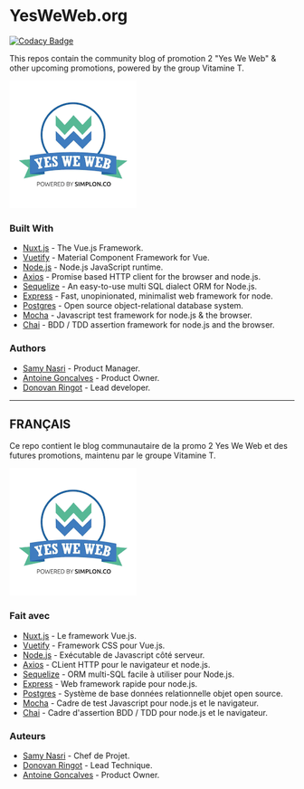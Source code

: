 # **YesWeWeb.org**

[![Codacy Badge](https://api.codacy.com/project/badge/Grade/6598145df9e245bc8b136be18204d2d4)](https://www.codacy.com/manual/yes-we-web/yesweweb.org?utm_source=github.com&amp;utm_medium=referral&amp;utm_content=yes-we-web/yesweweb.org&amp;utm_campaign=Badge_Grade)

This repos contain the community blog of promotion 2 "Yes We Web" & other upcoming promotions, powered by the group Vitamine T.

![Yes We Web Logo](imagesREADME/yesweweb.png)

### Built With

-   [Nuxt.js](https://github.com/nuxt/nuxt.js) - The Vue.js Framework.
-   [Vuetify](https://github.com/vuetifyjs/vuetify) - Material Component Framework for Vue.
-   [Node.js](https://github.com/nodejs/node) - Node.js JavaScript runtime.
-   [Axios](https://github.com/axios/axios) - Promise based HTTP client for the browser and node.js.
-   [Sequelize](https://github.com/sequelize/sequelize) - An easy-to-use multi SQL dialect ORM for Node.js.
-   [Express](https://github.com/expressjs/express) - Fast, unopinionated, minimalist web framework for node.
-   [Postgres](https://github.com/postgres/postgres) - Open source object-relational database system.
-   [Mocha](https://github.com/mochajs/mocha) - Javascript test framework for node.js & the browser.
-   [Chai](https://github.com/chaijs/chai) - BDD / TDD assertion framework for node.js and the browser.

### Authors

-   [Samy Nasri](https://github.com/nasri2601) - Product Manager.
-   [Antoine Goncalves](https://github.com/Antoine-Goncalves) - Product Owner.
-   [Donovan Ringot](https://github.com/DRINGOT) - Lead developer.

---

## **FRANÇAIS**

Ce repo contient le blog communautaire de la promo 2 Yes We Web et des futures promotions, maintenu par le groupe Vitamine T.

![Logo Yes We Web](imagesREADME/yesweweb.png)

### Fait avec

-   [Nuxt.js](https://github.com/nuxt/nuxtjs.org) - Le framework Vue.js.
-   [Vuetify](https://github.com/vuetifyjs/vuetify) - Framework CSS pour Vue.js.
-   [Node.js](https://github.com/nodejs/node) - Exécutable de Javascript côté serveur.
-   [Axios](https://github.com/axios/axios) - CLient HTTP pour le navigateur et node.js.
-   [Sequelize](https://github.com/sequelize/sequelize) - ORM multi-SQL facile à utiliser pour Node.js.
-   [Express](https://github.com/expressjs/express) - Web framework rapide pour node.js.
-   [Postgres](https://github.com/postgres/postgres) - Système de base données relationnelle objet open source.
-   [Mocha](https://github.com/mochajs/mocha) - Cadre de test Javascript pour node.js et le navigateur.
-   [Chai](https://github.com/chaijs/chai) - Cadre d'assertion BDD / TDD pour node.js et le navigateur.

### Auteurs

-   [Samy Nasri](https://github.com/nasri2601) - Chef de Projet.
-   [Donovan Ringot](https://github.com/DRINGOT) - Lead Technique.
-   [Antoine Goncalves](https://github.com/Antoine-Goncalves) - Product Owner.
